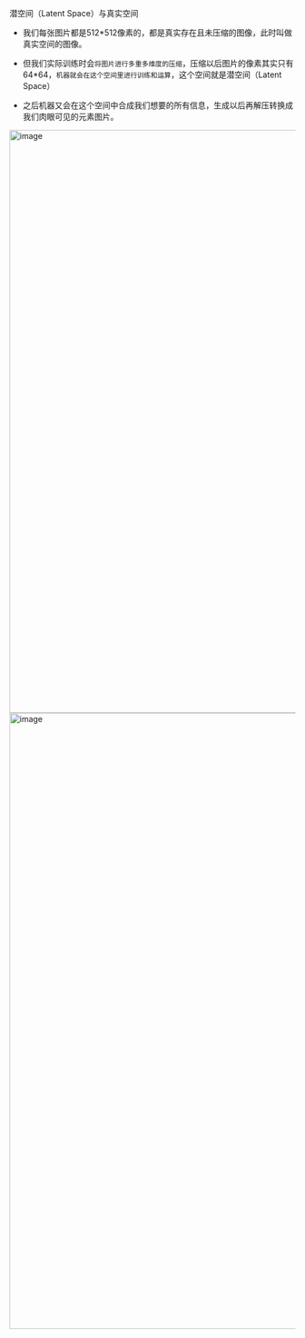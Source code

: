 
潜空间（Latent Space）与真实空间

- 我们每张图片都是512*512像素的，都是真实存在且未压缩的图像，此时叫做真实空间的图像。

- 但我们实际训练时会`将图片进行多重多维度的压缩`，压缩以后图片的像素其实只有 64*64，`机器就会在这个空间里进行训练和运算`，这个空间就是潜空间（Latent Space）

- 之后机器又会在这个空间中合成我们想要的所有信息，生成以后再解压转换成我们肉眼可见的元素图片。


<img width="1027" alt="image" src="https://github.com/user-attachments/assets/422fb53e-3680-4df1-8ad7-cd1fcd21aadc">


<img width="1085" alt="image" src="https://github.com/user-attachments/assets/5e6612d2-c215-4832-a124-47bde6657d38">
